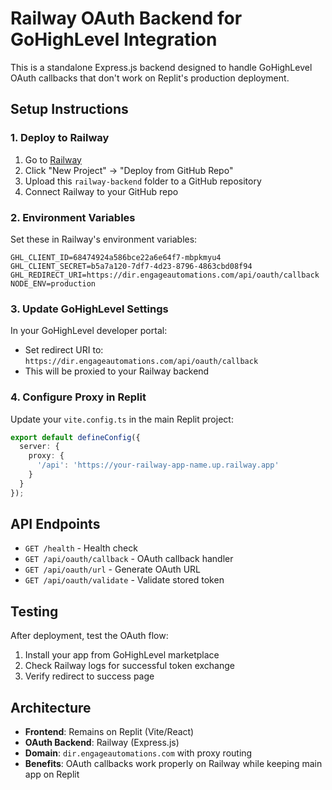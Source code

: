 # Railway OAuth Backend for GoHighLevel Integration

This is a standalone Express.js backend designed to handle GoHighLevel OAuth callbacks that don't work on Replit's production deployment.

## Setup Instructions

### 1. Deploy to Railway

1. Go to [Railway](https://railway.app)
2. Click "New Project" → "Deploy from GitHub Repo"
3. Upload this `railway-backend` folder to a GitHub repository
4. Connect Railway to your GitHub repo

### 2. Environment Variables

Set these in Railway's environment variables:

```
GHL_CLIENT_ID=68474924a586bce22a6e64f7-mbpkmyu4
GHL_CLIENT_SECRET=b5a7a120-7df7-4d23-8796-4863cbd08f94
GHL_REDIRECT_URI=https://dir.engageautomations.com/api/oauth/callback
NODE_ENV=production
```

### 3. Update GoHighLevel Settings

In your GoHighLevel developer portal:
- Set redirect URI to: `https://dir.engageautomations.com/api/oauth/callback`
- This will be proxied to your Railway backend

### 4. Configure Proxy in Replit

Update your `vite.config.ts` in the main Replit project:

```typescript
export default defineConfig({
  server: {
    proxy: {
      '/api': 'https://your-railway-app-name.up.railway.app'
    }
  }
});
```

## API Endpoints

- `GET /health` - Health check
- `GET /api/oauth/callback` - OAuth callback handler
- `GET /api/oauth/url` - Generate OAuth URL
- `GET /api/oauth/validate` - Validate stored token

## Testing

After deployment, test the OAuth flow:
1. Install your app from GoHighLevel marketplace
2. Check Railway logs for successful token exchange
3. Verify redirect to success page

## Architecture

- **Frontend**: Remains on Replit (Vite/React)
- **OAuth Backend**: Railway (Express.js)
- **Domain**: `dir.engageautomations.com` with proxy routing
- **Benefits**: OAuth callbacks work properly on Railway while keeping main app on Replit